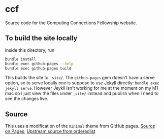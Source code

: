 # ccf

Source code for the Computing Connections Fellowship website.

## To build the site locally

Inside this directory, run
```bash
bundle install
bundle exec github-pages --help
bundle exec github-pages build
```

This builds the site to `_site/`. The `github-pages` gem doesn't have a serve option, so to serve locally one is suppose to use [Jekyll](https://jekyllrb.com/) directly: `bundle exec jekyll serve`. However Jeykll isn't working for me at the moment on my M1 mac so I just view the files under `_site/` instead and publish when I need to see the changes live.

## Source

This uses a modification of the `minimal` theme from GitHub pages. [Source on Pages](https://github.com/pages-themes/minimal/blob/master/_layouts/default.html); [Upstream source from orderedlist](https://github.com/orderedlist/minimal/blob/master/index.html)
